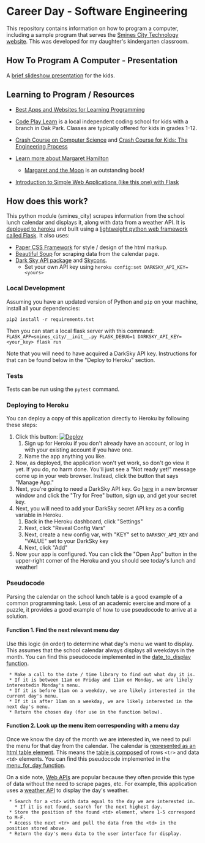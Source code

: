 # Career Day - Software Engineering

This repository contains information on how to program a computer, including a sample program that serves the [Smines City Technology website](http://smines.city). This was developed for my daughter's kindergarten classroom.

## How To Program A Computer - Presentation

A [brief slideshow presentation](https://docs.google.com/presentation/d/1b_1pT_NTi1K51UKJafgZk6ReqeyPi49H2iAuveSjHaE/edit?usp=sharing) for the kids.


## Learning to Program / Resources
 * [Best Apps and Websites for Learning Programming](https://www.commonsense.org/education/top-picks/best-apps-and-websites-for-learning-programming-and-coding)

 * [Code Play Learn](https://www.codeplaylearn.com) is a local independent coding school for kids with a branch in Oak Park. Classes are typically offered for kids in grades 1-12.

 * [Crash Course on Computer
   Science](https://www.youtube.com/playlist?list=PL8dPuuaLjXtNlUrzyH5r6jN9ulIgZBpdo)
   and [Crash Course for Kids: The Engineering
   Process](https://www.youtube.com/playlist?list=PLhz12vamHOnZ4ZDC0dS6C9HRN5Qrm0jHO)

 * [Learn more about Margaret Hamilton](https://en.wikipedia.org/wiki/Margaret_Hamilton_(scientist))
   * [Margaret and the Moon](https://www.penguinrandomhouse.com/books/536667/margaret-and-the-moon-by-dean-robbins-illustrated-by-lucy-knisley/9780399551857/) is an outstanding book!

 * [Introduction to Simple Web Applications (like this one) with Flask](http://www.compjour.org/lessons/flask-single-page/)

## How does this work?
This python module (smines_city) scrapes information from the school lunch calendar and displays it, along with data from a weather API. It is [deployed to heroku](https://devcenter.heroku.com/articles/getting-started-with-python) and built using a [lightweight python web framework called Flask](http://flask.pocoo.org). It also uses:
 * [Paper CSS Framework](https://www.getpapercss.com) for style / design of the html markup.
 * [Beautiful Soup](https://www.crummy.com/software/BeautifulSoup/) for scraping data from the calendar page.
 * [Dark Sky API package](https://github.com/ZeevG/python-forecast.io) and [Skycons](https://blog.darksky.net/skycons-unobtrustive-animated-weather-icons/).
   * Set your own API key using `heroku config:set DARKSKY_API_KEY=<yours>`

### Local Development
Assuming you have an updated version of Python and `pip` on your machine, install all your dependencies:

```
pip2 install -r requirements.txt 
```

Then you can start a local flask server with this command:
`FLASK_APP=smines_city/__init__.py FLASK_DEBUG=1 DARKSKY_API_KEY=<your_key> flask run`

Note that you will need to have acquired a DarkSky API key. Instructions for that can be found below in the "Deploy to Heroku" section.

### Tests
Tests can be run using the `pytest` command.

### Deploying to Heroku
You can deploy a copy of this application directly to Heroku by following these steps:
1. Click this button: [![Deploy](https://www.herokucdn.com/deploy/button.svg)](https://heroku.com/deploy?template=https://github.com/ekingery/How-To-Program-a-Computer)
   1. Sign up for Heroku if you don't already have an account, or log in with your existing account if you have one.
   1. Name the app anything you like.
1. Now, as deployed, the application won't yet work, so don't go view it yet. 
If you do, no harm done. You'll just see a "Not ready yet!" message come up in your
web browser. Instead, click the button that says "Manage App."
1. Next, you're going to need a DarkSky API key. Go [here](https://darksky.net/dev) in a new browser window and click the "Try for Free" button, sign up, and get your secret key.
1. Next, you will need to add your DarkSky secret API key as a config variable in Heroku.
   1. Back in the Heroku dashboard, click "Settings"
   1. Next, click "Reveal Config Vars"
   1. Next, create a new config var, with "KEY" set to `DARKSKY_API_KEY` and "VALUE" set to your DarkSky key
   1. Next, click "Add"
1. Now your app is configured. You can click the "Open App" button in the upper-right corner of the Heroku and you should see today's lunch and weather!

### Pseudocode
Parsing the calendar on the school lunch table is a good example of a common
programming task. Less of an academic exercise and more of a puzzle, it
provides a good example of how to use pseudocode to arrive at a solution.

#### Function 1. Find the next relevant menu day
Use this logic (in order) to determine what day's menu we want to display.
This assumes that the school calendar always displays all weekdays in the month.
You can find this pseudocode implemented in the [date_to_display function](./smines_city/util.py#L4).
```
 * Make a call to the date / time library to find out what day it is.
 * If it is between 11am on Friday and 11am on Monday, we are likely interestedin Monday's menu.
 * If it is before 11am on a weekday, we are likely interested in the current day's menu.
 * If it is after 11am on a weekday, we are likely interested in the next day's menu.
 * Return the chosen day (for use in the function below).
```

#### Function 2. Look up the menu item corresponding with a menu day
Once we know the day of the month we are interested in, we need to
pull the menu for that day from the calendar. The calendar is [represented as an html table element](./smines_city/tests/calendarcontent.html#L738). This means the [table is composed](https://developer.mozilla.org/en-US/docs/Learn/HTML/Tables/Basics) of rows `<tr>` and data `<td>` elements. You can find this pseudocode implemented in the [menu_for_day function](./smines_city/scraper.py#L6).

On a side note, [Web APIs](https://www.programmableweb.com/news/what-api-exactly/analysis/2015/12/03) are popular because they often provide this type of data without the need to scrape pages, etc. For example, this application uses a [weather API](https://darksky.net/dev) to display the day's weather.
```
 * Search for a <td> with data equal to the day we are interested in.
   * If it is not found, search for the next highest day.
 * Store the position of the found <td> element, where 1-5 correspond to M-F.
 * Access the next <tr> and pull the data from the <td> in the position stored above.
 * Return the day's menu data to the user interface for display.
```
